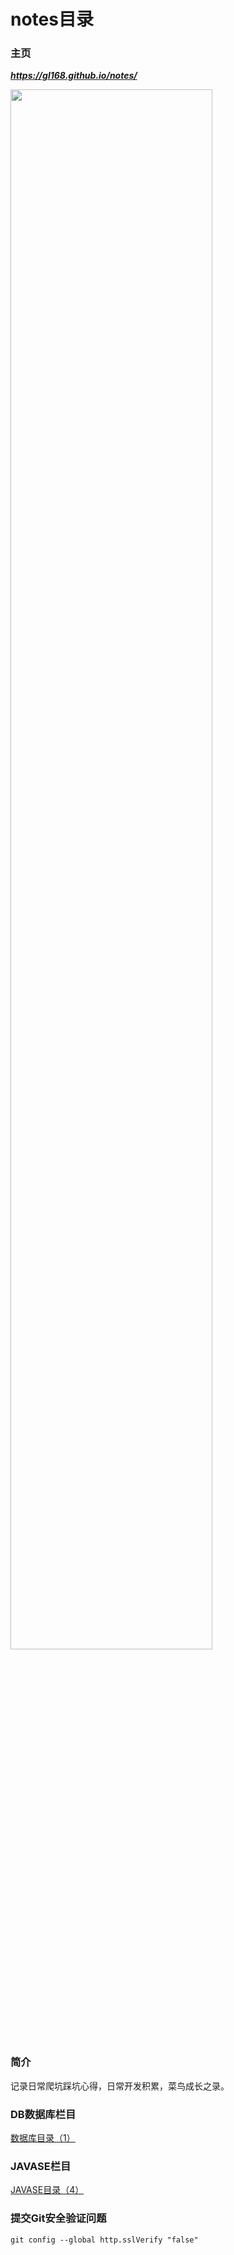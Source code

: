 # notes目录 

### 主页

***https://gl168.github.io/notes/***

<img src="https://gl168.github.io/notes/Images/struggle.png"  width="80%">

### 简介
记录日常爬坑踩坑心得，日常开发积累，菜鸟成长之录。

### DB数据库栏目
[数据库目录（1）](DB/db_menu.md)

### JAVASE栏目
[JAVASE目录（4）](JavaSE/javase_menu.md)

### 提交Git安全验证问题
~~~
git config --global http.sslVerify "false"
~~~



